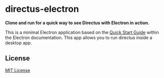 # directus-electron

**Clone and run for a quick way to see Directus with Electron in action.**

This is a minimal Electron application based on the [Quick Start Guide](https://electronjs.org/docs/latest/tutorial/quick-start) within the Electron documentation. This app allows you to run directus inside a desktop app.

## License

[MIT License](LICENSE.md)
